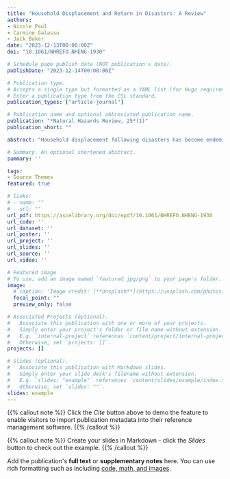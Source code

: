 ```yaml
---
title: "Household Displacement and Return in Disasters: A Review"
authors:
- Nicole Paul
- Carmine Galasso
- Jack Baker
date: "2023-12-13T00:00:00Z"
doi: "10.1061/NHREFO.NHENG-1930"

# Schedule page publish date (NOT publication's date).
publishDate: "2023-12-14T00:00:00Z"

# Publication type.
# Accepts a single type but formatted as a YAML list (for Hugo requirements).
# Enter a publication type from the CSL standard.
publication_types: ["article-journal"]

# Publication name and optional abbreviated publication name.
publication: "*Natural Hazards Review, 25*(1)"
publication_short: ""

abstract: "Household displacement following disasters has become endemic in many areas worldwide, affecting at least 265 million people between 2008 and 2018. Although this figure includes short-term and potentially life-saving evacuations, there is ample evidence that not all households return after the emergency phase. Protracted displacement is associated with particularly negative consequences for the affected households and community. Yet, existing data on displacement duration are limited, and only a few disaster recovery models incorporate the multitude of factors beyond housing damage that are known to influence household return. This review synthesizes the current literature on disaster-induced displacement, including key terminology and context, the determinants of household return decisions, existing model-based approaches, and opportunities for future research. The identified key determinants of household return can be broadly organized into the following categories: physical damage to the built environment, psychological and social phenomena (e.g., attachment to place, social networks), household demographics (e.g., tenure, socioeconomic status), and pre- and postdisaster policies (e.g., housing reconstruction approach, design of aid programs)."

# Summary. An optional shortened abstract.
summary: ''

tags:
- Source Themes
featured: true

# links:
# - name: ""
#   url: ""
url_pdf: https://ascelibrary.org/doi/epdf/10.1061/NHREFO.NHENG-1930
url_code: ''
url_dataset: ''
url_poster: ''
url_project: ''
url_slides: ''
url_source: ''
url_video: ''

# Featured image
# To use, add an image named `featured.jpg/png` to your page's folder. 
image:
  # caption: 'Image credit: [**Unsplash**](https://unsplash.com/photos/jdD8gXaTZsc)'
  focal_point: ""
  preview_only: false

# Associated Projects (optional).
#   Associate this publication with one or more of your projects.
#   Simply enter your project's folder or file name without extension.
#   E.g. `internal-project` references `content/project/internal-project/index.md`.
#   Otherwise, set `projects: []`.
projects: []

# Slides (optional).
#   Associate this publication with Markdown slides.
#   Simply enter your slide deck's filename without extension.
#   E.g. `slides: "example"` references `content/slides/example/index.md`.
#   Otherwise, set `slides: ""`.
slides: example
---
```


{{% callout note %}}
Click the *Cite* button above to demo the feature to enable visitors to import publication metadata into their reference management software.
{{% /callout %}}

{{% callout note %}}
Create your slides in Markdown - click the *Slides* button to check out the example.
{{% /callout %}}

Add the publication's **full text** or **supplementary notes** here. You can use rich formatting such as including [code, math, and images](https://docs.hugoblox.com/content/writing-markdown-latex/).
